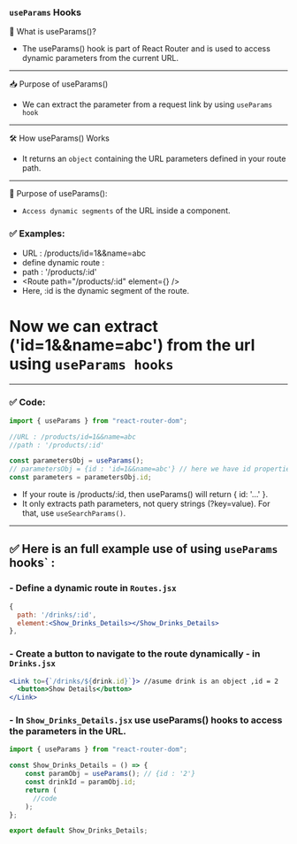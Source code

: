###  `useParams` Hooks
📌 What is useParams()?
- The useParams() hook is part of React Router and is used to access dynamic parameters from the current URL.
---
📥 Purpose of useParams()
- We can extract the parameter from a request link by using `useParams hook`

---
🛠 How useParams() Works
- It returns an `object` containing the URL parameters defined in your route path.

---
🎯 Purpose of useParams():
- `Access dynamic segments` of the URL inside a component.
### ✅ Examples:

- URL : /products/id=1&&name=abc
- define dynamic route : 
- path : '/products/:id'
- <Route path="/products/:id" element={<ProductDetails />} />
- Here, :id is the dynamic segment of the route.
# Now we can extract ('id=1&&name=abc') from the url using `useParams hooks`
---

### ✅ Code:
```jsx
import { useParams } from "react-router-dom";

//URL : /products/id=1&&name=abc
//path : '/products/:id'

const parametersObj = useParams();
// parametersObj = {id : 'id=1&&name=abc'} // here we have id properties,bcz we define (/:id) in route path.
const parameters = parametersObj.id;

```
- If your route is /products/:id, then useParams() will return { id: '...' }.
- It only extracts path parameters, not query strings (?key=value). For that, use `useSearchParams()`.
---

## ✅ Here is an full example use of using `useParams` hooks` :

### - Define a dynamic route in `Routes.jsx`
```Routes.jsx
{
  path: '/drinks/:id',
  element:<Show_Drinks_Details></Show_Drinks_Details>
},
```
### - Create a button to navigate to the route dynamically - in `Drinks.jsx`
```Drink.jsx
<Link to={`/drinks/${drink.id}`}> //asume drink is an object ,id = 2
  <button>Show Details</button> 
</Link>
```
### - In `Show_Drinks_Details.jsx` use useParams() hooks to access the parameters in the URL.
```Show_Drinks_Details.jsx
import { useParams } from "react-router-dom";

const Show_Drinks_Details = () => {
    const paramObj = useParams(); // {id : '2'} 
    const drinkId = paramObj.id;
    return (
      //code  
    );
};

export default Show_Drinks_Details;
```


